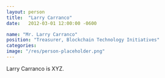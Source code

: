 ```yaml
---
layout: person
title:  "Larry Carranco"
date:   2012-03-01 12:00:00 -0600

name: "Mr. Larry Carranco"
position: "Treasurer, Blockchain Technology Initiatives"
categories: 
image: "/res/person-placeholder.png"
---
```


Larry Carranco is XYZ.